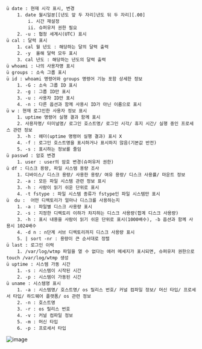 	ü date : 현재 시각 표시, 변경
		1. date 월시일분[[년도 앞 두 자리]년도 뒤 두 자리][.00]
			i. 시간 재설정
			ii. 슈퍼유저 권한 필요
		2. -u : 협정 세계시(UTC) 표시
	ü cal : 달력 표시
		1. cal 월 년도 : 해당하는 달의 달력 출력
		2. -y  올해 달력 모두 표시
		3. cal 년도 : 해당하는 년도의 달력 출력
	ü whoami : 나의 사용자명 표시
	ü groups : 소속 그룹 표시
	ü id : whoami 명령어와 groups 명령어 기능 포함 상세한 정보
		1. -G : 소속 그룹 ID 표시
		2. -g : 그룹 ID만 표시
		3. -u : 사용자 ID만 표시
		4. -n : 다른 옵션과 함께 사용시 ID가 아닌 이름으로 표시
	ü w : 현재 로그인한 사용자 정보 표시
		1. uptime 명령어 실행 결과 함께 표시
		2. 사용자명/ 터미널명/ 로그인 호스트명/ 로그인 시각/ 휴지 시간/ 실행 중인 프로세스 관련 정보
		3. -h : 헤더(uptime 명령어 실행 결과) 표시 X
		4. -f : 로그인 호스트명을 표시하거나 표시하지 않음(기본값 반전)
		5. -s : 표시하는 정보를 줄임
	ü passwd : 암호 변경
		1. user : user의 암호 변경(슈퍼유저 권한)
	ü df : 디스크 용량, 파일 시스템 용량 조사
		1. 디바이스/ 디스크 용량/ 사용한 용량/ 여유 용량/ 디스크 사용률/ 마운트 정보
		2. -a : 모든 파일 시스템 관련 정보 표시
		3. -h : 사람이 읽기 쉬운 단위로 표시
		4. -t fstype : 파일 시스템 종류가 fstype인 파일 시스템만 표시
	ü  du :  어떤 디렉토리가 얼마나 디스크를 사용하는지
		1. -a : 파일별 디스크 사용량 표시
		2. -s : 지정한 디렉토리 이하가 차지하는 디스크 사용량(합계 디스크 사용량)
		3. -h : 표시 내용을 사람이 읽기 쉬운 단위로 표시(1000배수), -b 옵션과 함께 사용시 1024배수
		4. -d n : n단계 서브 디렉토리까지 디스크 사용량 표시
		5. | sort -nr : 용량이 큰 순서대로 정렬
	ü last : 로그인 이력
		1. /var/log/wtmp 파일을 열 수 없다는 에러 메세지가 표시되면, 슈퍼유저 권한으로 touch /var/log/wtmp 생성
	ü uptime : 시스템 가동 시간
		1. -s : 시스템이 시작된 시간
		2. -p : 시스템이 가동된 시간
	ü uname : 시스템명 표시
		1. -a : 시스템명/ 호스트명/ os 릴리스 번호/ 커널 컴파일 정보/ 머신 타입/ 프로세서 타입/ 하드웨어 플랫폼/ os 관련 정보
		2. -n : 호스트명
		3. -r : os 릴리스 번호
		4. -v : 커널 컴파일 정보
		5. -m : 머신 타입
		6. -p : 프로세서 타입
![image](https://user-images.githubusercontent.com/85976426/143967121-9e80ed3e-e2af-4f4f-8421-efff171dcab9.png)
